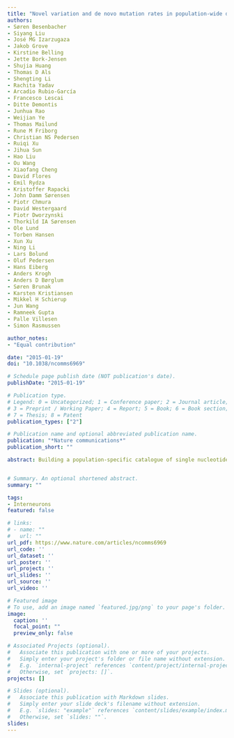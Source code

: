 ```yaml
---
title: "Novel variation and de novo mutation rates in population-wide de novo assembled Danish trios"
authors:
- Søren Besenbacher
- Siyang Liu
- José MG Izarzugaza
- Jakob Grove
- Kirstine Belling
- Jette Bork-Jensen
- Shujia Huang
- Thomas D Als
- Shengting Li
- Rachita Yadav
- Arcadio Rubio-García
- Francesco Lescai
- Ditte Demontis
- Junhua Rao
- Weijian Ye
- Thomas Mailund
- Rune M Friborg
- Christian NS Pedersen
- Ruiqi Xu
- Jihua Sun
- Hao Liu
- Ou Wang
- Xiaofang Cheng
- David Flores
- Emil Rydza
- Kristoffer Rapacki
- John Damm Sørensen
- Piotr Chmura
- David Westergaard
- Piotr Dworzynski
- Thorkild IA Sørensen
- Ole Lund
- Torben Hansen
- Xun Xu
- Ning Li
- Lars Bolund
- Oluf Pedersen
- Hans Eiberg
- Anders Krogh
- Anders D Børglum
- Søren Brunak
- Karsten Kristiansen
- Mikkel H Schierup
- Jun Wang
- Ramneek Gupta
- Palle Villesen
- Simon Rasmussen

author_notes:
- "Equal contribution"

date: "2015-01-19"
doi: "10.1038/ncomms6969"

# Schedule page publish date (NOT publication's date).
publishDate: "2015-01-19"

# Publication type.
# Legend: 0 = Uncategorized; 1 = Conference paper; 2 = Journal article;
# 3 = Preprint / Working Paper; 4 = Report; 5 = Book; 6 = Book section;
# 7 = Thesis; 8 = Patent
publication_types: ["2"]

# Publication name and optional abbreviated publication name.
publication: "*Nature communications*"
publication_short: ""

abstract: Building a population-specific catalogue of single nucleotide variants (SNVs), indels and structural variants (SVs) with frequencies, termed a national pan-genome, is critical for further advancing clinical and public health genetics in large cohorts. Here we report a Danish pan-genome obtained from sequencing 10 trios to high depth (50 × ). We report 536k novel SNVs and 283k novel short indels from mapping approaches and develop a population-wide de novo assembly approach to identify 132k novel indels larger than 10 nucleotides with low false discovery rates. We identify a higher proportion of indels and SVs than previous efforts showing the merits of high coverage and de novo assembly approaches. In addition, we use trio information to identify de novo mutations and use a probabilistic method to provide direct estimates of 1.27e−8 and 1.5e−9 per nucleotide per generation for SNVs and indels, respectively.


# Summary. An optional shortened abstract.
summary: ""

tags:
- Interneurons
featured: false

# links:
# - name: ""
#   url: ""
url_pdf: https://www.nature.com/articles/ncomms6969
url_code: ''
url_dataset: ''
url_poster: ''
url_project: ''
url_slides: ''
url_source: ''
url_video: ''

# Featured image
# To use, add an image named `featured.jpg/png` to your page's folder. 
image:
  caption: ''
  focal_point: ""
  preview_only: false

# Associated Projects (optional).
#   Associate this publication with one or more of your projects.
#   Simply enter your project's folder or file name without extension.
#   E.g. `internal-project` references `content/project/internal-project/index.md`.
#   Otherwise, set `projects: []`.
projects: []

# Slides (optional).
#   Associate this publication with Markdown slides.
#   Simply enter your slide deck's filename without extension.
#   E.g. `slides: "example"` references `content/slides/example/index.md`.
#   Otherwise, set `slides: ""`.
slides:
---
```

